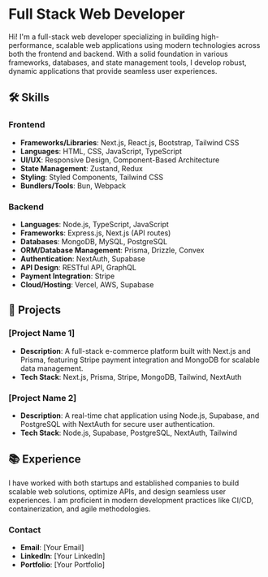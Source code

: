 # Full Stack Web Developer

Hi! I'm a full-stack web developer specializing in building high-performance, scalable web applications using modern technologies across both the frontend and backend. With a solid foundation in various frameworks, databases, and state management tools, I develop robust, dynamic applications that provide seamless user experiences.

## 🛠️ Skills

### Frontend
- **Frameworks/Libraries**: Next.js, React.js, Bootstrap, Tailwind CSS
- **Languages**: HTML, CSS, JavaScript, TypeScript
- **UI/UX**: Responsive Design, Component-Based Architecture
- **State Management**: Zustand, Redux
- **Styling**: Styled Components, Tailwind CSS
- **Bundlers/Tools**: Bun, Webpack

### Backend
- **Languages**: Node.js, TypeScript, JavaScript
- **Frameworks**: Express.js, Next.js (API routes)
- **Databases**: MongoDB, MySQL, PostgreSQL
- **ORM/Database Management**: Prisma, Drizzle, Convex
- **Authentication**: NextAuth, Supabase
- **API Design**: RESTful API, GraphQL
- **Payment Integration**: Stripe
- **Cloud/Hosting**: Vercel, AWS, Supabase

## 🚀 Projects

### [Project Name 1]
- **Description**: A full-stack e-commerce platform built with Next.js and Prisma, featuring Stripe payment integration and MongoDB for scalable data management.
- **Tech Stack**: Next.js, Prisma, Stripe, MongoDB, Tailwind, NextAuth

### [Project Name 2]
- **Description**: A real-time chat application using Node.js, Supabase, and PostgreSQL with NextAuth for secure user authentication.
- **Tech Stack**: Node.js, Supabase, PostgreSQL, NextAuth, Tailwind

## 📚 Experience

I have worked with both startups and established companies to build scalable web solutions, optimize APIs, and design seamless user experiences. I am proficient in modern development practices like CI/CD, containerization, and agile methodologies.

### Contact
- **Email**: [Your Email]
- **LinkedIn**: [Your LinkedIn]
- **Portfolio**: [Your Portfolio]
